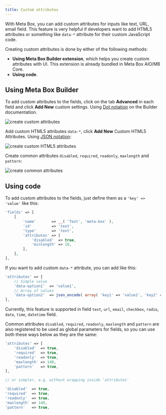 ```yaml
---
title: Custom attributes
---
```


With Meta Box, you can add custom attributes for inputs like text, URL, email field. This feature is very helpful if developers want to add HTML5 attributes or something like `data-*` attribute for their custom JavaScript code.

Creating custom attributes is done by either of the following methods:

- **Using Meta Box Builder extension**, which helps you create custom attributes with UI. This extension is already bundled in Meta Box AIO/MB Core.
- **Using code**.

## Using Meta Box Builder

To add custom attributes to the fields, click on the tab **Advanced** in each field and click **Add New** custom settings. Using [Dot notation](/extensions/meta-box-builder/#dot-notation) on the Builder documentation.

![create custom attributes](https://i.imgur.com/UIdseik.png)

Add custom HTML5 attributes `data-*`, click **Add New** Custom HTML5 Attributes. Using [JSON notation](/extensions/meta-box-builder/#json-notation):

![create custom HTML5 attributes](https://i.imgur.com/Hn14j8u.png)

Create common attributes `disabled`, `required`, `readonly`, `maxlength` and `pattern`:

![create common attributes](https://i.imgur.com/N2Zfh06.png)

## Using code

To add custom attributes to the fields, just define them as a `'key' => 'value'` like this:

```php
'fields' => [
    [
        'name'       => __( 'Text', 'meta-box' ),
        'id'         => 'text',
        'type'       => 'text',
        'attributes' => [
            'disabled'  => true,
            'minlength' => 10,
        ],
    ],
],
```

If you want to add custom `data-*` attribute, you can add like this:

```php
'attributes' => [
    // Simple value
    'data-option1'  => 'value1',
    // Array of values
    'data-option2'  => json_encode( array( 'key1' => 'value1', 'key2' => 'value2' ) ),
],
```

Currently, this feature is supported in field `text`, `url`, `email`, `checkbox`, `radio`, `date`, `time`, `datetime` field.

Common attributes `disabled`, `required`, `readonly`, `maxlength` and `pattern` are also registered to be used as global parameters for fields, so you can use both these ways below as they are the same:

```php
'attributes' => [
    'disabled'  => true,
    'required'  => true,
    'readonly'  => true,
    'maxlength' => 140,
    'pattern'   => true,
],

// or simpler, e.g. without wrapping inside 'attributes'

'disabled'  => true,
'required'  => true,
'readonly'  => true,
'maxlength' => 140,
'pattern'   => true,
```
